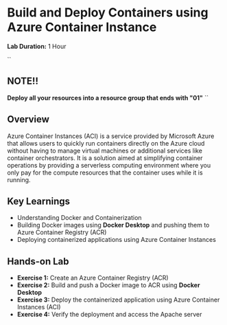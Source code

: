 # Build and Deploy Containers using Azure Container Instance

**Lab Duration:** 1 Hour  

``
## NOTE!!
**Deploy all your resources into a resource group that ends with "01"**
``

## Overview
Azure Container Instances (ACI) is a service provided by Microsoft Azure that allows users to quickly run containers directly on the Azure cloud without having to manage virtual machines or additional services like container orchestrators. It is a solution aimed at simplifying container operations by providing a serverless computing environment where you only pay for the compute resources that the container uses while it is running.

## Key Learnings
- Understanding Docker and Containerization  
- Building Docker images using **Docker Desktop** and pushing them to Azure Container Registry (ACR)  
- Deploying containerized applications using Azure Container Instances  

## Hands-on Lab

- **Exercise 1:** Create an Azure Container Registry (ACR) 
- **Exercise 2:** Build and push a Docker image to ACR using **Docker Desktop**  
- **Exercise 3:** Deploy the containerized application using Azure Container Instances (ACI)  
- **Exercise 4:** Verify the deployment and access the Apache server  

